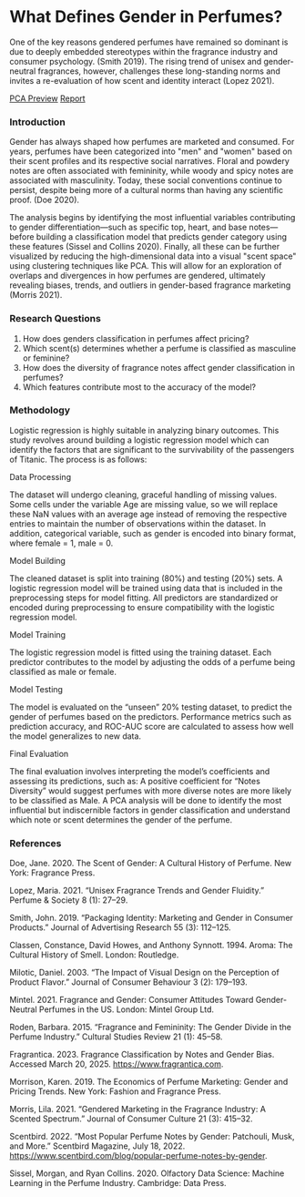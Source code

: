 # What Defines Gender in Perfumes?
One of the key reasons gendered perfumes have remained so dominant is due to deeply embedded stereotypes within the fragrance industry and consumer psychology. (Smith 2019). The rising trend of unisex and gender-neutral fragrances, however, challenges these long-standing norms and invites a re-evaluation of how scent and identity interact (Lopez 2021).

[PCA Preview](https://xuanx1.github.io/profumoBinario/perfume_pca_3d_plot.html)
[Report](https://github.com/xuanx1/profumoBinario/blob/main/final_report_xuan.pdf)

### Introduction 
Gender has always shaped how perfumes are marketed and consumed. For years, perfumes have been categorized into "men" and "women" based on their scent profiles and its respective social narratives. Floral and powdery notes are often associated with femininity, while woody and spicy notes are associated with masculinity. Today, these social conventions continue to persist, despite being more of a cultural norms than having any scientific proof. (Doe 2020).

The analysis begins by identifying the most influential variables contributing to gender differentiation—such as specific top, heart, and base notes—before building a classification model that predicts gender category using these features (Sissel and Collins 2020). Finally, all these can be further visualized by reducing the high-dimensional data into a visual "scent space" using clustering techniques like PCA. This will allow for an exploration of overlaps and divergences in how perfumes are gendered, ultimately revealing biases, trends, and outliers in gender-based fragrance marketing (Morris 2021).

###	Research Questions
1. How does genders classification in perfumes affect pricing?
2. Which scent(s) determines whether a perfume is classified as masculine or feminine?
3. How does the diversity of fragrance notes affect gender classification in perfumes?
4. Which features contribute most to the accuracy of the model?


###	Methodology 
Logistic regression is highly suitable in analyzing binary outcomes. This study revolves around building a logistic regression model which can identify the factors that are significant to the survivability of the passengers of Titanic. The process is as follows:

Data Processing 

The dataset will undergo cleaning, graceful handling of missing values. Some cells under the variable Age are missing value, so we will replace these NaN values with an average age instead of removing the respective entries to maintain the number of observations within the dataset. In addition, categorical variable, such as gender is encoded into binary format, where female = 1, male = 0.

Model Building 

The cleaned dataset is split into training (80%) and testing (20%) sets. A logistic regression model will be trained using data that is included in the preprocessing steps for model fitting. All predictors are standardized or encoded during preprocessing to ensure compatibility with the logistic regression model.

Model Training 

The logistic regression model is fitted using the training dataset. Each predictor contributes to the model by adjusting the odds of a perfume being classified as male or female.

Model Testing 

The model is evaluated on the “unseen” 20% testing dataset, to predict the gender of perfumes based on the predictors. Performance metrics such as prediction accuracy, and ROC-AUC score are calculated to assess how well the model generalizes to new data.

Final Evaluation 

The final evaluation involves interpreting the model’s coefficients and assessing its predictions, such as: A positive coefficient for “Notes Diversity” would suggest perfumes with more diverse notes are more likely to be classified as Male. A PCA analysis will be done to identify the most influential but indiscernible factors in gender classification and understand which note or scent determines the gender of the perfume.

### References
Doe, Jane. 2020. The Scent of Gender: A Cultural History of Perfume. New York: Fragrance Press.

Lopez, Maria. 2021. “Unisex Fragrance Trends and Gender Fluidity.” Perfume & Society 8 (1): 27–29.

Smith, John. 2019. “Packaging Identity: Marketing and Gender in Consumer Products.” Journal of Advertising Research 55 (3): 112–125.

Classen, Constance, David Howes, and Anthony Synnott. 1994. Aroma: The Cultural History of Smell. London: Routledge.

Milotic, Daniel. 2003. “The Impact of Visual Design on the Perception of Product Flavor.” Journal of Consumer Behaviour 3 (2): 179–193.

Mintel. 2021. Fragrance and Gender: Consumer Attitudes Toward Gender-Neutral Perfumes in the US. London: Mintel Group Ltd.

Roden, Barbara. 2015. “Fragrance and Femininity: The Gender Divide in the Perfume Industry.” Cultural Studies Review 21 (1): 45–58.

Fragrantica. 2023. Fragrance Classification by Notes and Gender Bias. Accessed March 20, 2025. https://www.fragrantica.com.

Morrison, Karen. 2019. The Economics of Perfume Marketing: Gender and Pricing Trends. New York: Fashion and Fragrance Press.

Morris, Lila. 2021. “Gendered Marketing in the Fragrance Industry: A Scented Spectrum.” Journal of Consumer Culture 21 (3): 415–32.

Scentbird. 2022. “Most Popular Perfume Notes by Gender: Patchouli, Musk, and More.” Scentbird Magazine, July 18, 2022. https://www.scentbird.com/blog/popular-perfume-notes-by-gender.

Sissel, Morgan, and Ryan Collins. 2020. Olfactory Data Science: Machine Learning in the Perfume Industry. Cambridge: Data Press.


